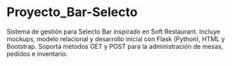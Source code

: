 # Proyecto_Bar-Selecto
Sistema de gestión para Selecto Bar inspirado en Soft Restaurant. Incluye mockups, modelo relacional y desarrollo inicial con Flask (Python), HTML y Bootstrap. Soporta métodos GET y POST para la administración de mesas, pedidos e inventario.
